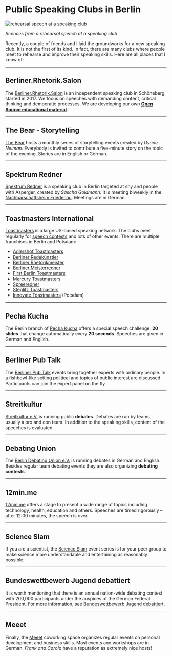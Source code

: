 
# Public Speaking Clubs in Berlin

![rehearsal speech at a speaking club](images/rehearsal_speech_scenes.png)

*Scences from a rehearsal speech at a speaking club*

Recently, a couple of friends and I laid the groundworks for a new speaking club. It is not the first of its kind. In fact, there are many clubs where people meet to rehearse and improve their speaking skills. Here are all places that I know of:

----

## Berliner.Rhetorik.Salon

The [Berliner.Rhetorik.Salon](https://rhetorik.salon) is an independent speaking club in Schöneberg started in 2017. We focus on speeches with demanding content, critical thinking and democratic processes. We are developing our own **[Open Source educational material](https://krother.github.io/speech_projects/)**.

----

## The Bear - Storytelling

[The Bear](http://thebear-storytelling.de/) hosts a monthly series of storytelling events created by *Dyane Neiman*. Everybody is invited to contribute a five-minute story on the topic of the evening. Stories are in English or German.

----

## Spektrum Redner

[Spektrum Redner](http://spektrum-redner.de/) is a speaking club in Berlin targeted at shy and people with Asperger, created by *Sascha Goldmann*. It is meeting biweekly in the [Nachbarschaftsheim Friedenau](http://www.nbhs.de). Meetings are in German.

----

## Toastmasters International

[Toastmasters](http://www.toastmasters.org) is a large US-based speaking network. The clubs meet regularly for [speech contests](http://www.divisionc.de/) and lots of other events. There are multiple franchises in Berlin and Potsdam:

* [Adlershof Toastmasters](http://adlershof-toastmasters.de/)
* [Berliner Redekünstler](http://www.berliner-redekuenstler.de)
* [Berliner Rhetorikmeister](http://berliner-rhetorikmeister.de)
* [Berliner Meisterredner](http://www.meisterredner.org)
* [First Berlin Toastmasters](http://www.fbtm.org)
* [Mercury Toastmasters](http://www.mercury-toastmasters-berlin.de)
* [Spreeredner](http://www.spreeredner.de)
* [Steglitz Toastmasters](http://www.steglitz-toastmasters.de)
* [Innovate Toastmasters](http://www.innovate.tmclub.eu) (Potsdam)

----

## Pecha Kucha

The Berlin branch of [Pecha Kucha](http://pechakucha.de/berlin/) offers a special speech challenge: **20 slides** that change automatically every **20 seconds**. Speeches are given in German and English.

----

## Berliner Pub Talk

The [Berliner Pub Talk](http://berlinerpubtalk.de/) events bring together experts with ordinary people. In a fishbowl-like setting political and topics of public interest are discussed. Participants can join the expert panel on the fly.

----

## Streitkultur

[Streitkultur e.V.](http://streitkultur-berlin.net/) is running public **debates**. Debates are run by teams, usually a pro and con team. In addition to the speaking skills, content of the speeches is evaluated.

----

## Debating Union

The [Berlin Debating Union e.V.](http://www.debating.de/) is running debates in German and English. Besides regular team debating events they are also organizing **debating contests**.

----

## 12min.me

[12min.me](https://12min.me/) offers a stage to present a wide range of topics including technology, health, education and others. Speeches are timed rigorously – after 12:00 minutes, the speech is over.

----

## Science Slam

If you are a scientist, the [Science Slam](http://www.scienceslam.de/) event series is for your peer group to make science more understandable and entertaining as reasonably possible.

----

## Bundeswettbewerb Jugend debattiert

It is worth mentioning that there is an annual nation-wide debating contest with 200,000 participants under the auspices of the German Federal President. For more information, see [Bundeswettbewerb Jugend debattiert](https://www.jugend-debattiert.de/).

----

## Meeet

Finally, the [Meeet](http://meeet.de/) coworking space organizes regular events on personal development and business skills. Most events and workshops are in German. *Frank and Carola* have a reputation as extremely nice hosts!

